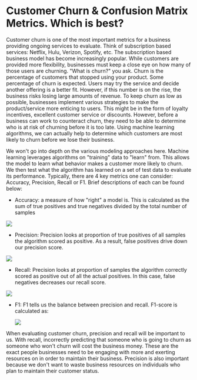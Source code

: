 <h1> Customer Churn & Confusion Matrix Metrics. Which is best? </h1>

Customer churn is one of the most important metrics for a business providing ongoing services to evaluate. Think of subscription based services: Netflix, Hulu, Verizon, Spotify, etc. The subscription based business model has become increasingly popular. While customers are provided more flexibility, businesses must keep a close eye on how many of those users are churning. "What is churn?" you ask. Churn is the percentage of customers that stopped using your product. Some percentage of churn is expected. Users may try the service and decide another offering is a better fit. However, if this number is on the rise, the business risks losing large amounts of revenue. To keep churn as low as possible, businesses implement various strategies to make the product/service more enticing to users. This might be in the form of loyalty incentives, excellent customer service or discounts. However, before a business can work to counteract churn, they need to be able to determine who is at risk of churning before it is too late. Using machine learning algorithms, we can actually help to determine which customers are most likely to churn before we lose their business. 

We won't go into depth on the various modeling approaches here. Machine learning leverages algorithms on "training" data to "learn" from. This allows the model to learn what behavior makes a customer more likely to churn. We then test what the algorithm has learned on a set of test data to evaluate its performance. Typically, there are 4 key metrics one can consider: Accuracy, Precision, Recall or F1. Brief descriptions of each can be found below:

* Accuracy: a measure of how "right" a model is. This is calculated as the sum of true positives and true negatives divided by the total number of samples

![](https://miro.medium.com/max/1836/1*sVuthxNoz09nzzJTDN1rww.png)

* Precision: Precision looks at proportion of true positives of all samples the algorithm scored as positive. As a result, false positives drive down our precision score. 

![](https://miro.medium.com/max/888/1*C3ctNdO0mde9fa1PFsCVqA.png)

* Recall: Precision looks at proportion of samples the algorithm correctly scored as positive out of all the actual positives. In this case, false negatives decreases our recall score. 

![](https://miro.medium.com/max/836/1*dXkDleGhA-jjZmZ1BlYKXg.png)


* F1: F1 tells us the balance between precision and recall. F1-score is calculated as:
   
	 ![](https://miro.medium.com/max/564/1*T6kVUKxG_Z4V5Fm1UXhEIw.png)
	 
	 

When evaluating customer churn, precision and recall will be important to us. With recall, incorrectly predicting that someone who is going to churn as someone who won't churn will cost the business money. These are the exact people businesses need to be engaging with more and exerting resources on in order to maintain their business.  Precision is also important because we don't want to waste business resources on individuals who plan to maintain their customer status. 






